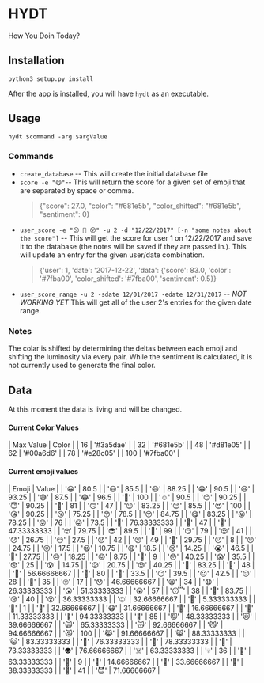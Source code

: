 # HYDT

How You Doin Today?

## Installation

```
python3 setup.py install
```

After the app is installed, you will have `hydt` as an executable.

## Usage

```
hydt $command -arg $argValue
```

### Commands

* `create_database` -- This will create the initial database file
* `score -e "😋"`-- This will return the score for a given set of emoji that are separated by space or comma.
    > {"score": 27.0, "color": "#681e5b", "color_shifted": "#681e5b", "sentiment": 0}
* `user_score -e "😕 🤩 😚" -u 2 -d "12/22/2017" [-n "some notes about the score"]` -- This will get the score for user 1 on 12/22/2017 and save it to the database (the notes will be saved if they are passed in.). This will update an entry for the given user/date combination.
    > {'user': 1, 'date': '2017-12-22', 'data': {'score': 83.0, 'color': '#7fba00', 'color_shifted': '#7fba00', 'sentiment': 0.5}}
* `user_score_range -u 2 -sdate 12/01/2017 -edate 12/31/2017` -- *NOT WORKING YET* This will get all of the user 2's entries for the given date range.

### Notes

The colar is shifted by determining the deltas between each emoji and shifting the luminosity via every pair. While the sentiment is calculated, it is not currently used to generate the final color.

## Data

At this moment the data is living and will be changed.

#### Current Color Values

| Max Value | Color |
| 16 | '#3a5dae' |
| 32 | '#681e5b' |
| 48 | '#d81e05' |
| 62 | '#00a6d6' |
| 78 | '#e28c05' |
| 100 | '#7fba00' |

#### Current emoji values

| Emoji | Value |
| '😀' | 80.5 |
| '😃' | 85.5 |
| '😄' | 88.25 |
| '😁' | 90.5 |
| '😆' | 93.25 |
| '😅' | 87.5 |
| '😂' | 96.5 |
| '🤣' | 100 |
| '☺️' | 90.5 |
| '😊' | 90.25 |
| '😇' | 90.25 |
| '🙂' | 81 |
| '🙃' | 47 |
| '😉' | 83.25 |
| '😌' | 85.5 |
| '😍' | 100 |
| '😘' | 90.25 |
| '😗' | 75.25 |
| '😙' | 78.5 |
| '😚' | 84.75 |
| '😋' | 83.25 |
| '😛' | 78.25 |
| '😝' | 76 |
| '😜' | 73.5 |
| '🤪' | 76.33333333 |
| '🤨' | 47 |
| '🧐' | 47.33333333 |
| '🤓' | 79.75 |
| '😎' | 89.5 |
| '🤩' | 99 |
| '😏' | 79 |
| '😒' | 41 |
| '😞' | 26.75 |
| '😔' | 27.5 |
| '😟' | 42 |
| '😕' | 49 |
| '🙁' | 29.75 |
| '☹️' | 8 |
| '😣' | 24.75 |
| '😖' | 17.5 |
| '😫' | 10.75 |
| '😩' | 18.5 |
| '😢' | 14.25 |
| '😭' | 46.5 |
| '😤' | 27.75 |
| '😠' | 18.25 |
| '😡' | 8.75 |
| '🤯' | 9 |
| '😳' | 40.25 |
| '😱' | 35.5 |
| '😨' | 25 |
| '😰' | 14.75 |
| '😥' | 20.75 |
| '😓' | 40.25 |
| '🤗' | 83.25 |
| '🤔' | 48 |
| '🤭' | 56.66666667 |
| '🤫' | 80 |
| '🤥' | 33.5 |
| '😶' | 39.5 |
| '😐' | 42.5 |
| '😑' | 28 |
| '😬' | 35 |
| '🙄' | 17 |
| '😯' | 46.66666667 |
| '😦' | 34 |
| '😧' | 26.33333333 |
| '😮' | 51.33333333 |
| '😲' | 57 |
| '😴' | 38 |
| '🤤' | 83.75 |
| '😪' | 40 |
| '😵' | 36.33333333 |
| '🤐' | 32.66666667 |
| '🤢' | 5.333333333 |
| '🤮' | 1 |
| '🤧' | 32.66666667 |
| '😷' | 31.66666667 |
| '🤒' | 16.66666667 |
| '🤕' | 11.33333333 |
| '🤑' | 94.33333333 |
| '🤠' | 85 |
| '😾' | 48.33333333 |
| '😿' | 39.66666667 |
| '🙀' | 65.33333333 |
| '😽' | 92.66666667 |
| '😼' | 94.66666667 |
| '😻' | 100 |
| '😹' | 91.66666667 |
| '😸' | 88.33333333 |
| '😺' | 83.33333333 |
| '🎃' | 76.33333333 |
| '🤖' | 78.33333333 |
| '👾' | 73.33333333 |
| '👽' | 76.66666667 |
| '☠️' | 63.33333333 |
| '💀' | 36 |
| '👻' | 63.33333333 |
| '💩' | 9 |
| '🤡' | 14.66666667 |
| '👺' | 33.66666667 |
| '👹' | 38.33333333 |
| '👿' | 41 |
| '😈' | 71.66666667 |
